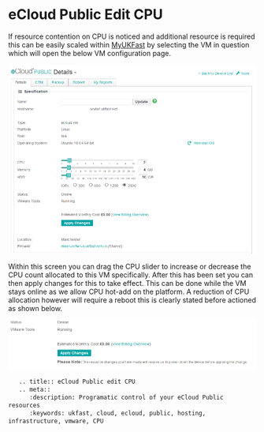 # eCloud Public Edit CPU

If resource contention on CPU is noticed and additional resource is required this can be easily scaled within [MyUKFast](https://my.ukfast.co.uk/ecloud-public) by selecting the VM in question which will open the below VM configuration page.

![vmConfig](files/vmConfigLaunched.png)

Within this screen you can drag the CPU slider to increase or decrease the CPU count allocated to this VM specifically. After this has been set you can then apply changes for this to take effect. This can be done while the VM stays online as we allow CPU hot-add on the platform. A reduction of CPU allocation however will require a reboot this is clearly stated before actioned as shown below.

![rebootWarning](files/rebootWarning.png)

```eval_rst
   .. title:: eCloud Public edit CPU
   .. meta::
      :description: Programatic control of your eCloud Public resources
      :keywords: ukfast, cloud, ecloud, public, hosting, infrastructure, vmware, CPU
```
